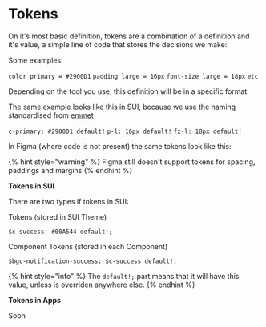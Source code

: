 # Tokens

On it's most basic definition, tokens are a combination of a definition and it's value, a simple line of code that stores the decisions we make:

Some examples:

`color primary = #2900D1`
`padding large = 16px`
`font-size large = 18px`
`etc`

Depending on the tool you use, this definition will be in a specific format:

The same example looks like this in SUI, because we use the naming standardised from [emmet](https://docs.emmet.io/cheat-sheet/) 

`c-primary: #2900D1 default!`
`p-l: 16px default!`
`fz-l: 18px default!`

In Figma (where code is not present) the same tokens look like this:

{% hint style="warning" %}
Figma still doesn't support tokens for spacing, paddings and margins 
{% endhint %}


**Tokens in SUI**

There are two types if tokens in SUI:

Tokens (stored in SUI Theme)

`$c-success: #00A544 default!;`

Component Tokens (stored in each Component)

`$bgc-notification-success: $c-success default!;`

{% hint style="info" %}
The `default!;` part means that it will have this value, unless is overriden anywhere else. 
{% endhint %}

**Tokens in Apps**

Soon